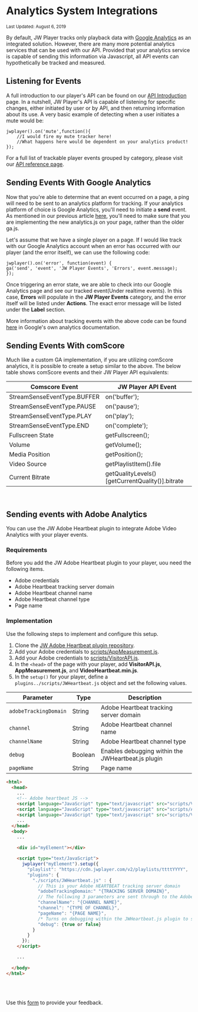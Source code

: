 # Analytics System Integrations

<sup>Last Updated: August 6, 2019</sup> 

By default, JW Player tracks only playback data with [Google Analytics](http://support.jwplayer.com/customer/portal/articles/1417179-integration-with-google-analytics) as an integrated solution. However, there are many more potential analytics services that can be used with our API. Provided that your analytics service is capable of sending this information via Javascript, all API events can hypothetically be tracked and measured.

## Listening for Events

A full introduction to our player's API can be found on our [API Introduction](https://developer.jwplayer.com/jw-player/docs/developer-guide/api/javascript_api_introduction/) page. In a nutshell, JW Player's API is capable of listening for specific changes, either initiated by user or by API, and then returning information about its use. A very basic example of detecting when a user initiates a mute would be:

```
jwplayer().on('mute',function(){
	//I would fire my mute tracker here!
	//What happens here would be dependent on your analytics product!
});
```

​For a full list of trackable player events grouped by category, please visit our [API reference page](https://developer.jwplayer.com/jw-player/docs/developer-guide/api/javascript_api_reference/).

## Sending Events With Google Analytics

Now that you're able to determine that an event occurred on a page, a ping will need to be sent to an analytics platform for tracking. If your analytics platform of choice is Google Analytics, you'll need to initiate a **send** event. As mentioned in our previous article [here](http://support.jwplayer.com/customer/portal/articles/1417179), you'll need to make sure that you are implementing the new analytics.js on your page, rather than the older ga.js.

Let's assume that we have a single player on a page. If I would like track with our Google Analytics account when an error has occurred with our player (and the error itself), we can use the following code:

```
jwplayer().on('error', function(event) {
ga('send', 'event', 'JW Player Events', 'Errors', event.message);
});
```

Once triggering an error state, we are able to check into our Google Analytics page and see our tracked event(Under realtime events). In this case, **Errors** will populate in the **JW Player Events** category, and the error itself will be listed under **Actions**. The exact error message will be listed under the **Label** section.  

More information about tracking events with the above code can be found [here](https://developers.google.com/analytics/devguides/collection/analyticsjs/events) in Google's own analytics documentation.

## Sending Events With comScore

Much like a custom GA implementation, if you are utilizing comScore analytics, it is possible to create a setup similar to the above. The below table shows comScore events and their JW Player API equivalents:

|Comscore Event|JW Player API Event|
|--------------|-------------------|
|StreamSenseEventType.BUFFER|on('buffer');|
|StreamSenseEventType.PAUSE|on('pause');|
|StreamSenseEventType.PLAY|on('play');|
|StreamSenseEventType.END|on('complete');|
|Fullscreen State|getFullscreen();|
|Volume|getVolume();|
|Media Position|getPosition();|
|Video Source|getPlaylistItem().file|
|Current Bitrate|getQualityLevels()[getCurrentQuality()].bitrate|

<br/>

## Sending events with Adobe Analytics

You can use the JW Adobe Heartbeat plugin to integrate Adobe Video Analytics with your player events. 

### Requirements

Before you add the JW Adobe Heartbeat plugin to your player, uou need the following items.

* Adobe credentials
* Adobe Heartbeat tracking server domain
* Adobe Heartbeat channel name
* Adobe Heartbeat channel type
* Page name

### Implementation

Use the following steps to implement and configure this setup. 

1. Clone the <a href="https://github.com/jwplayer/jw-adobe-heartbeat-plugin" target="_blank">JW Adobe Heartbeat plugin repository</a>.
2. Add your Adobe credentials to <a href="https://marketing.adobe.com/resources/help/en_US/sc/implement/js_implementation.html" target="_blank">scripts/AppMeasurement.js</a>.
3. Add your Adobe credentials to <a href="https://marketing.adobe.com/resources/help/en_US/mcvid/mcvid-setup-analytics.html" target="_blank">scripts/VisitorAPI.js</a>.
4. In the `<head>` of the page with your player, add **VisitorAPI.js**, **AppMeasurement.js**, and **VideoHeartbeat.min.js**.
5. In the `setup()` for your player, define a `plugins../scripts/JWHeartbeat.js` object and set the following values.

| Parameter | Type | Description |
| --- | --- | --- |
| `adobeTrackingDomain` | String | Adobe Heartbeat tracking server domain |
| `channel` | String | Adobe Heartbeat channel name |
| `channelName` | String | Adobe Heartbeat channel type |
| `debug` | Boolean | Enables debugging within the JWHeartbeat.js plugin |
| `pageName` | String | Page name |


```html
<html>
  <head>
    ...      
    <!-- Adobe heartbeat JS -->
    <script language="JavaScript" type="text/javascript" src="scripts/VisitorAPI.js"></script>
    <script language="JavaScript" type="text/javascript" src="scripts/AppMeasurement.js"></script>
    <script language="JavaScript" type="text/javascript" src="scripts/VideoHeartbeat.min.js"></script>
    ...	
  </head>
  <body>
    ...
    
	<div id="myElement"></div>

    <script type="text/JavaScript">
      jwplayer("myElement").setup({
        "playlist": "https://cdn.jwplayer.com/v2/playlists/ttttYYYY",
        "plugins": {
          "./scripts/JWHeartbeat.js" : {
            // This is your Adobe HEARTBEAT tracking server domain
            "adobeTrackingDomain:" "{TRACKING SERVER DOMAIN}",
            // The following 3 parameters are sent through to the Adobe Analytics Servers
            "channelName": "{CHANNEL NAME}",
            "channel": "{TYPE OF CHANNEL}",
            "pageName": "{PAGE NAME}",
            /* Turns on debugging within the JWHeartbeat.js plugin to see debugging information in the developer console */
            "debug": {true or false}
          }
        }
      });
    </script>

	...
	
  </body>
</html>

```

<br/><br/>
<div id="wufoo-mff60sc1xnn4cu">
Use this <a href="https://jwplayerdocs.wufoo.com/forms/mff60sc1xnn4cu">form</a> to provide your feedback.
</div>
<script type="text/javascript">var mff60sc1xnn4cu;(function(d, t) {
var s = d.createElement(t), options = {
'userName':'jwplayerdocs',
'formHash':'mff60sc1xnn4cu',
'autoResize':true,
'height':'288',
'async':true,
'host':'wufoo.com',
'header':'show',
'ssl':true,
'defaultValues': 'field118=' + location.pathname};
s.src = ('https:' == d.location.protocol ? 'https://' : 'http://') + 'www.wufoo.com/scripts/embed/form.js';
s.onload = s.onreadystatechange = function() {
var rs = this.readyState; if (rs) if (rs != 'complete') if (rs != 'loaded') return;
try { mff60sc1xnn4cu = new WufooForm();mff60sc1xnn4cu.initialize(options);mff60sc1xnn4cu.display(); } catch (e) {}};
var scr = d.getElementsByTagName(t)[0], par = scr.parentNode; par.insertBefore(s, scr);
})(document, 'script');</script>